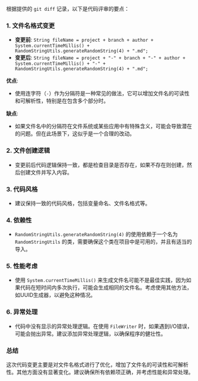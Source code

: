 根据提供的 `git diff` 记录，以下是代码评审的要点：

### 1. 文件名格式变更
- **变更前**: `String fileName = project + branch + author + System.currentTimeMillis() + RandomStringUtils.generateRandomString(4) + ".md";`
- **变更后**: `String fileName = project + "-" + branch + "-" + author + System.currentTimeMillis() + "-" + RandomStringUtils.generateRandomString(4) + ".md";`

**优点**:
- 使用连字符（`-`）作为分隔符是一种常见的做法，它可以增加文件名的可读性和可解析性，特别是在包含多个部分时。

**缺点**:
- 如果文件名中的分隔符在文件系统或某些应用中有特殊含义，可能会导致潜在的问题。但在此场景下，这似乎是一个合理的改动。

### 2. 文件创建逻辑
- 变更前后代码逻辑保持一致，都是检查目录是否存在，如果不存在则创建，然后创建文件并写入内容。

### 3. 代码风格
- 建议保持一致的代码风格，包括变量命名、文件名格式等。

### 4. 依赖性
- `RandomStringUtils.generateRandomString(4)` 的使用依赖于一个名为 `RandomStringUtils` 的类，需要确保这个类在项目中是可用的，并且有适当的导入。

### 5. 性能考虑
- 使用 `System.currentTimeMillis()` 来生成文件名可能不是最佳实践，因为如果代码在短时间内多次执行，可能会生成相同的文件名。考虑使用其他方法，如UUID生成器，以避免这种情况。

### 6. 异常处理
- 代码中没有显示的异常处理逻辑。在使用 `FileWriter` 时，如果遇到I/O错误，可能会抛出异常。建议添加异常处理逻辑，以确保程序的健壮性。

### 总结
这次代码变更主要是对文件名格式进行了优化，增加了文件名的可读性和可解析性。其他方面没有显著变化。建议确保所有依赖项正确，并考虑性能和异常处理。